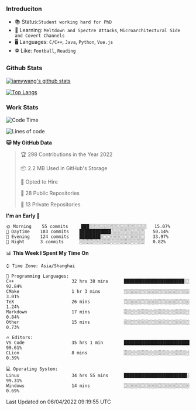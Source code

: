 ### Introduciton

- 📚 Status:`Student working hard for PhD`
- 🔎 Learning: `Meltdown and Spectre Attacks`, `Microarchitectural Side and Covert Channels`
- 🖥️ Languages: `C/C++`, `Java`, `Python`, `Vue.js`
- ⚽ Like: `Football`, `Reading`

### Github Stats

[![iamywang's github stats](https://github-readme-stats.vercel.app/api?username=iamywang&count_private=true&show_icons=true)]()

[![Top Langs](https://github-readme-stats.vercel.app/api/top-langs/?username=iamywang&layout=compact)]()

### Work Stats

<!--START_SECTION:waka-->
![Code Time](http://img.shields.io/badge/Code%20Time-250%20hrs%2029%20mins-blue)

![Lines of code](https://img.shields.io/badge/From%20Hello%20World%20I%27ve%20Written-523%20Thousand%20lines%20of%20code-blue)

**🐱 My GitHub Data** 

> 🏆 298 Contributions in the Year 2022
 > 
> 📦 2.2 MB Used in GitHub's Storage 
 > 
> 💼 Opted to Hire
 > 
> 📜 28 Public Repositories 
 > 
> 🔑 13 Private Repositories  
 > 
**I'm an Early 🐤** 

```text
🌞 Morning    55 commits     ███░░░░░░░░░░░░░░░░░░░░░░   15.07% 
🌆 Daytime    183 commits    ████████████░░░░░░░░░░░░░   50.14% 
🌃 Evening    124 commits    ████████░░░░░░░░░░░░░░░░░   33.97% 
🌙 Night      3 commits      ░░░░░░░░░░░░░░░░░░░░░░░░░   0.82%

```


📊 **This Week I Spent My Time On** 

```text
⌚︎ Time Zone: Asia/Shanghai

💬 Programming Languages: 
C++                      32 hrs 38 mins      ███████████████████████░░   92.84% 
CMake                    1 hr 3 mins         ░░░░░░░░░░░░░░░░░░░░░░░░░   3.01% 
TeX                      26 mins             ░░░░░░░░░░░░░░░░░░░░░░░░░   1.24% 
Markdown                 17 mins             ░░░░░░░░░░░░░░░░░░░░░░░░░   0.84% 
Other                    15 mins             ░░░░░░░░░░░░░░░░░░░░░░░░░   0.73%

🔥 Editors: 
VS Code                  35 hrs 1 min        █████████████████████████   99.61% 
CLion                    8 mins              ░░░░░░░░░░░░░░░░░░░░░░░░░   0.39%

💻 Operating System: 
Linux                    34 hrs 55 mins      ████████████████████████░   99.31% 
Windows                  14 mins             ░░░░░░░░░░░░░░░░░░░░░░░░░   0.69%

```


 Last Updated on 06/04/2022 09:19:55 UTC
<!--END_SECTION:waka-->

